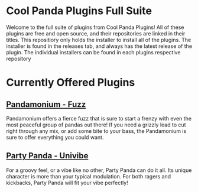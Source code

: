 # Cool Panda Plugins Full Suite
Welcome to the full suite of plugins from Cool Panda Plugins! All of these plugins are free and open source, and their repositories are linked in their titles. This repositiory only holds the installer to install all of the plugins. The installer is found in the releases tab, and always has the latest release of the plugin. The individual installers can be found in each plugins respective repository

# Currently Offered Plugins

## [Pandamonium - Fuzz](https://github.com/mattanikiej/pandamonium-fuzz)
Pandamonium offers a fierce fuzz that is sure to start a frenzy with even the most peaceful group of pandas out there! If you need a grizzly lead to cut right through any mix, or add some bite to your bass, the Pandamonium is sure to offer everything you could want.

## [Party Panda - Univibe](https://github.com/mattanikiej/party-panda-univibe)
For a groovy feel, or a vibe like no other, Party Panda can do it all. Its unique character is more than your typical modulation. For both ragers and kickbacks, Party Panda will fit your vibe perfectly!

